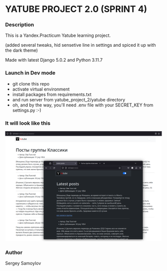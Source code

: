 # YATUBE PROJECT 2.0 (SPRINT 4)

### Description
This is a Yandex.Practicum Yatube learning project.

(added several tweaks, hid sensetive line in settings and spiced it up with the dark theme)

Made with latest Django 5.0.2 and Python 3.11.7

### Launch in Dev mode
- git clone this repo
- activate virtual environment
- install packages from requirements.txt
- and run server from yatube_project_2/yatube directory
- oh, and by the way, you'll need .env file with your SECRET_KEY from
  settings.py :-)

### It will look like this
![YaTube project from Sprint-3](yatube/static/img/yatube_sprint_3.png)

### Author
Sergey Samoylov
